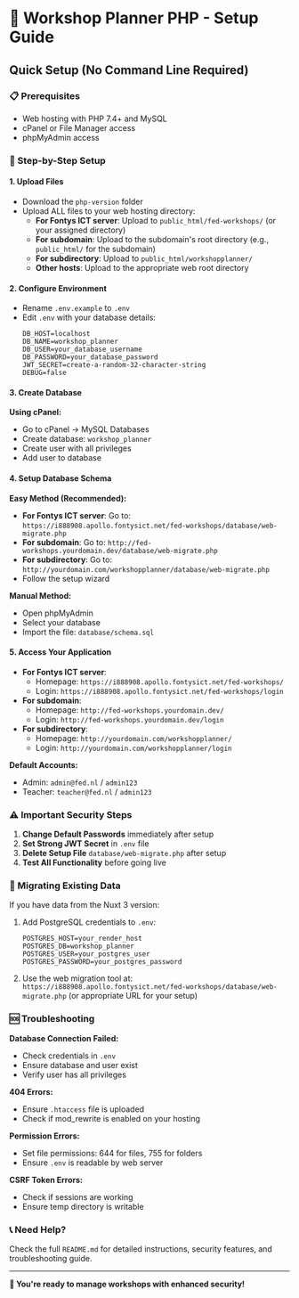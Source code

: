# 🚀 Workshop Planner PHP - Setup Guide

## Quick Setup (No Command Line Required)

### 📋 Prerequisites
- Web hosting with PHP 7.4+ and MySQL
- cPanel or File Manager access
- phpMyAdmin access

### 🔧 Step-by-Step Setup

#### 1. Upload Files
- Download the `php-version` folder
- Upload ALL files to your web hosting directory:
  - **For Fontys ICT server**: Upload to `public_html/fed-workshops/` (or your assigned directory)
  - **For subdomain**: Upload to the subdomain's root directory (e.g., `public_html/` for the subdomain)
  - **For subdirectory**: Upload to `public_html/workshopplanner/`
  - **Other hosts**: Upload to the appropriate web root directory

#### 2. Configure Environment
- Rename `.env.example` to `.env`
- Edit `.env` with your database details:
  ```env
  DB_HOST=localhost
  DB_NAME=workshop_planner
  DB_USER=your_database_username
  DB_PASSWORD=your_database_password
  JWT_SECRET=create-a-random-32-character-string
  DEBUG=false
  ```

#### 3. Create Database
**Using cPanel:**
- Go to cPanel → MySQL Databases
- Create database: `workshop_planner`
- Create user with all privileges
- Add user to database

#### 4. Setup Database Schema
**Easy Method (Recommended):**
- **For Fontys ICT server**: Go to: `https://i888908.apollo.fontysict.net/fed-workshops/database/web-migrate.php`
- **For subdomain**: Go to: `http://fed-workshops.yourdomain.dev/database/web-migrate.php`
- **For subdirectory**: Go to: `http://yourdomain.com/workshopplanner/database/web-migrate.php`
- Follow the setup wizard

**Manual Method:**
- Open phpMyAdmin
- Select your database
- Import the file: `database/schema.sql`

#### 5. Access Your Application
- **For Fontys ICT server**:
  - Homepage: `https://i888908.apollo.fontysict.net/fed-workshops/`
  - Login: `https://i888908.apollo.fontysict.net/fed-workshops/login`
- **For subdomain**: 
  - Homepage: `http://fed-workshops.yourdomain.dev/`
  - Login: `http://fed-workshops.yourdomain.dev/login`
- **For subdirectory**:
  - Homepage: `http://yourdomain.com/workshopplanner/`
  - Login: `http://yourdomain.com/workshopplanner/login`

**Default Accounts:**
- Admin: `admin@fed.nl` / `admin123`
- Teacher: `teacher@fed.nl` / `admin123`

### ⚠️ Important Security Steps

1. **Change Default Passwords** immediately after setup
2. **Set Strong JWT Secret** in `.env` file
3. **Delete Setup File** `database/web-migrate.php` after setup
4. **Test All Functionality** before going live

### 🔄 Migrating Existing Data

If you have data from the Nuxt 3 version:

1. Add PostgreSQL credentials to `.env`:
   ```env
   POSTGRES_HOST=your_render_host
   POSTGRES_DB=workshop_planner
   POSTGRES_USER=your_postgres_user
   POSTGRES_PASSWORD=your_postgres_password
   ```

2. Use the web migration tool at: `https://i888908.apollo.fontysict.net/fed-workshops/database/web-migrate.php` (or appropriate URL for your setup)

### 🆘 Troubleshooting

**Database Connection Failed:**
- Check credentials in `.env`
- Ensure database and user exist
- Verify user has all privileges

**404 Errors:**
- Ensure `.htaccess` file is uploaded
- Check if mod_rewrite is enabled on your hosting

**Permission Errors:**
- Set file permissions: 644 for files, 755 for folders
- Ensure `.env` is readable by web server

**CSRF Token Errors:**
- Check if sessions are working
- Ensure temp directory is writable

### 📞 Need Help?

Check the full `README.md` for detailed instructions, security features, and troubleshooting guide.

---

**🎉 You're ready to manage workshops with enhanced security!**